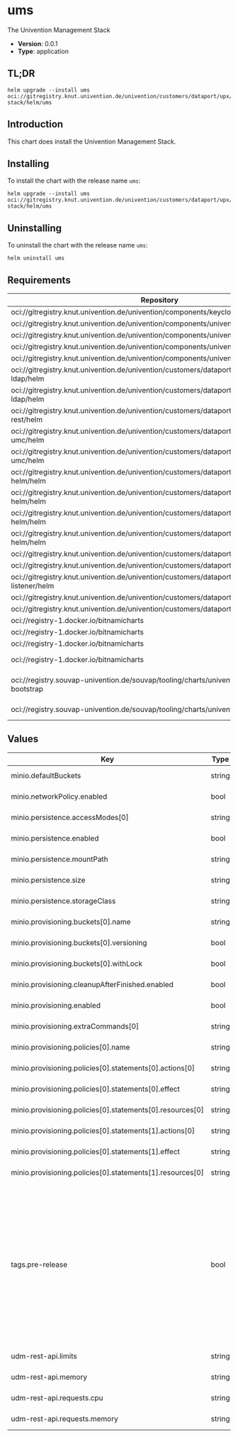 # ums

The Univention Management Stack

- **Version**: 0.0.1
- **Type**: application

## TL;DR

```console
helm upgrade --install ums oci://gitregistry.knut.univention.de/univention/customers/dataport/upx/ums-stack/helm/ums
```

## Introduction

This chart does install the Univention Management Stack.

## Installing

To install the chart with the release name `ums`:

```console
helm upgrade --install ums oci://gitregistry.knut.univention.de/univention/customers/dataport/upx/ums-stack/helm/ums
```

## Uninstalling

To uninstall the chart with the release name `ums`:

```console
helm uninstall ums
```

## Requirements

| Repository | Name | Version |
|------------|------|---------|
| oci://gitregistry.knut.univention.de/univention/components/keycloak-extensions/helm | keycloak-extensions | 0.* |
| oci://gitregistry.knut.univention.de/univention/components/univention-portal/helm | notifications-api | 0.* |
| oci://gitregistry.knut.univention.de/univention/components/univention-portal/helm | portal-frontend | 0.* |
| oci://gitregistry.knut.univention.de/univention/components/univention-portal/helm | portal-listener | 0.* |
| oci://gitregistry.knut.univention.de/univention/components/univention-portal/helm | portal-server | 0.* |
| oci://gitregistry.knut.univention.de/univention/customers/dataport/upx/container-ldap/helm | ldap-notifier | 0.* |
| oci://gitregistry.knut.univention.de/univention/customers/dataport/upx/container-ldap/helm | ldap-server | 0.* |
| oci://gitregistry.knut.univention.de/univention/customers/dataport/upx/container-udm-rest/helm | udm-rest-api | 0.* |
| oci://gitregistry.knut.univention.de/univention/customers/dataport/upx/container-umc/helm | umc-gateway | 0.* |
| oci://gitregistry.knut.univention.de/univention/customers/dataport/upx/container-umc/helm | umc-server | 0.* |
| oci://gitregistry.knut.univention.de/univention/customers/dataport/upx/guardian-helm/helm | guardian-authorization-api | 0.* |
| oci://gitregistry.knut.univention.de/univention/customers/dataport/upx/guardian-helm/helm | guardian-management-api | 0.* |
| oci://gitregistry.knut.univention.de/univention/customers/dataport/upx/guardian-helm/helm | guardian-management-ui | 0.* |
| oci://gitregistry.knut.univention.de/univention/customers/dataport/upx/guardian-helm/helm | open-policy-agent | 0.* |
| oci://gitregistry.knut.univention.de/univention/customers/dataport/upx/provisioning/helm | provisioning | 0.* |
| oci://gitregistry.knut.univention.de/univention/customers/dataport/upx/provisioning/helm | udm-listener | 0.* |
| oci://gitregistry.knut.univention.de/univention/customers/dataport/upx/selfservice-listener/helm | selfservice-listener | 0.* |
| oci://gitregistry.knut.univention.de/univention/customers/dataport/upx/stack-data/helm | stack-data-swp | 0.* |
| oci://gitregistry.knut.univention.de/univention/customers/dataport/upx/stack-data/helm | stack-data-ums | 0.* |
| oci://registry-1.docker.io/bitnamicharts | common | ^2.x.x |
| oci://registry-1.docker.io/bitnamicharts | minio | ^13.x.x |
| oci://registry-1.docker.io/bitnamicharts | stack-gateway(nginx) | ^15.x.x |
| oci://registry-1.docker.io/bitnamicharts | keycloak-postgresql(postgresql) | ^12.x.x |
| oci://registry.souvap-univention.de/souvap/tooling/charts/univention-keycloak-bootstrap | keycloak-bootstrap(ums-keycloak-bootstrap) | 1.* |
| oci://registry.souvap-univention.de/souvap/tooling/charts/univention-keycloak | keycloak(ums-keycloak) | 1.* |

## Values

<table>
	<thead>
		<th>Key</th>
		<th>Type</th>
		<th>Default</th>
		<th>Description</th>
	</thead>
	<tbody>
		<tr>
			<td>minio.defaultBuckets</td>
			<td>string</td>
			<td><pre lang="json">
"ums"
</pre>
</td>
			<td></td>
		</tr>
		<tr>
			<td>minio.networkPolicy.enabled</td>
			<td>bool</td>
			<td><pre lang="json">
false
</pre>
</td>
			<td></td>
		</tr>
		<tr>
			<td>minio.persistence.accessModes[0]</td>
			<td>string</td>
			<td><pre lang="json">
"ReadWriteOnce"
</pre>
</td>
			<td></td>
		</tr>
		<tr>
			<td>minio.persistence.enabled</td>
			<td>bool</td>
			<td><pre lang="json">
true
</pre>
</td>
			<td></td>
		</tr>
		<tr>
			<td>minio.persistence.mountPath</td>
			<td>string</td>
			<td><pre lang="json">
"/bitnami/minio/data"
</pre>
</td>
			<td></td>
		</tr>
		<tr>
			<td>minio.persistence.size</td>
			<td>string</td>
			<td><pre lang="json">
"1Gi"
</pre>
</td>
			<td></td>
		</tr>
		<tr>
			<td>minio.persistence.storageClass</td>
			<td>string</td>
			<td><pre lang="json">
""
</pre>
</td>
			<td></td>
		</tr>
		<tr>
			<td>minio.provisioning.buckets[0].name</td>
			<td>string</td>
			<td><pre lang="json">
"ums"
</pre>
</td>
			<td></td>
		</tr>
		<tr>
			<td>minio.provisioning.buckets[0].versioning</td>
			<td>bool</td>
			<td><pre lang="json">
false
</pre>
</td>
			<td></td>
		</tr>
		<tr>
			<td>minio.provisioning.buckets[0].withLock</td>
			<td>bool</td>
			<td><pre lang="json">
false
</pre>
</td>
			<td></td>
		</tr>
		<tr>
			<td>minio.provisioning.cleanupAfterFinished.enabled</td>
			<td>bool</td>
			<td><pre lang="json">
true
</pre>
</td>
			<td></td>
		</tr>
		<tr>
			<td>minio.provisioning.enabled</td>
			<td>bool</td>
			<td><pre lang="json">
true
</pre>
</td>
			<td></td>
		</tr>
		<tr>
			<td>minio.provisioning.extraCommands[0]</td>
			<td>string</td>
			<td><pre lang="json">
"mc anonymous set download provisioning/ums/portal-assets"
</pre>
</td>
			<td></td>
		</tr>
		<tr>
			<td>minio.provisioning.policies[0].name</td>
			<td>string</td>
			<td><pre lang="json">
"ums-bucket-policy"
</pre>
</td>
			<td></td>
		</tr>
		<tr>
			<td>minio.provisioning.policies[0].statements[0].actions[0]</td>
			<td>string</td>
			<td><pre lang="json">
"s3:*"
</pre>
</td>
			<td></td>
		</tr>
		<tr>
			<td>minio.provisioning.policies[0].statements[0].effect</td>
			<td>string</td>
			<td><pre lang="json">
"Allow"
</pre>
</td>
			<td></td>
		</tr>
		<tr>
			<td>minio.provisioning.policies[0].statements[0].resources[0]</td>
			<td>string</td>
			<td><pre lang="json">
"arn:aws:s3:::ums"
</pre>
</td>
			<td></td>
		</tr>
		<tr>
			<td>minio.provisioning.policies[0].statements[1].actions[0]</td>
			<td>string</td>
			<td><pre lang="json">
"s3:*"
</pre>
</td>
			<td></td>
		</tr>
		<tr>
			<td>minio.provisioning.policies[0].statements[1].effect</td>
			<td>string</td>
			<td><pre lang="json">
"Allow"
</pre>
</td>
			<td></td>
		</tr>
		<tr>
			<td>minio.provisioning.policies[0].statements[1].resources[0]</td>
			<td>string</td>
			<td><pre lang="json">
"arn:aws:s3:::ums/*"
</pre>
</td>
			<td></td>
		</tr>
		<tr>
			<td>tags.pre-release</td>
			<td>bool</td>
			<td><pre lang="json">
false
</pre>
</td>
			<td>Components which are not yet fully integrated or not yet feature complete are flagged with this tag. The intention is to make it easy to follow the development progress for evaluation purposes.</td>
		</tr>
		<tr>
			<td>udm-rest-api.limits</td>
			<td>string</td>
			<td><pre lang="json">
null
</pre>
</td>
			<td></td>
		</tr>
		<tr>
			<td>udm-rest-api.memory</td>
			<td>string</td>
			<td><pre lang="json">
"1Gi"
</pre>
</td>
			<td></td>
		</tr>
		<tr>
			<td>udm-rest-api.requests.cpu</td>
			<td>string</td>
			<td><pre lang="json">
"100m"
</pre>
</td>
			<td></td>
		</tr>
		<tr>
			<td>udm-rest-api.requests.memory</td>
			<td>string</td>
			<td><pre lang="json">
"512Mi"
</pre>
</td>
			<td></td>
		</tr>
	</tbody>
</table>

